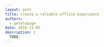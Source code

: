 ```yaml
---
layout: post
title: Create a reliable offline experience
authors:
  - petelepage
date: 2018-11-05
description: |
  TODO.
---
```

